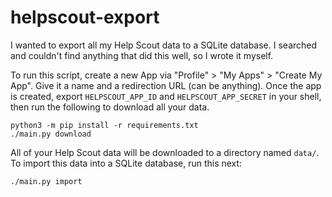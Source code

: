 # helpscout-export

I wanted to export all my Help Scout data to a SQLite database. I searched and couldn't find anything that did this well, so I wrote it myself.

To run this script, create a new App via "Profile" > "My Apps" > "Create My App". Give it a name and a redirection URL (can be anything). Once the app is created, export `HELPSCOUT_APP_ID` and `HELPSCOUT_APP_SECRET` in your shell, then run the following to download all your data.

```
python3 -m pip install -r requirements.txt
./main.py download
```

All of your Help Scout data will be downloaded to a directory named `data/`. To import this data into a SQLite database, run this next:

```
./main.py import
```
